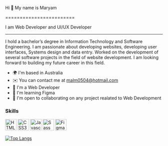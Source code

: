 Hi 👋 My name is Maryam

========================



I am Web Developer and UI/UX Developer

------------------------


I hold a bachelor’s degree in Information Technology and Software Engineering. I am passionate about developing websites, developing user interfaces, Systems design and data entry. Worked on the development of several software projects in the field of website development. I am looking forward to building my future career in this field.


* 🌍  I'm based in Australia
* ✉️  You can contact me at [malm0504@hotmail.com](mailto:malm0504@hotmail.com)
* 🚀  I'm a Web Developer
* 🧠  I'm learning Figma
* 🤝  I'm open to collaborating on any project realated to Web Development



### Skills

<p align="left">
<a href="https://developer.mozilla.org/en-US/docs/Glossary/HTML5" target="_blank" rel="noreferrer"><img src="https://raw.githubusercontent.com/danielcranney/readme-generator/main/public/icons/skills/html5-colored.svg" width="36" height="36" alt="HTML5" /></a>
<a href="https://www.w3.org/TR/CSS/#css" target="_blank" rel="noreferrer"><img src="https://raw.githubusercontent.com/danielcranney/readme-generator/main/public/icons/skills/css3-colored.svg" width="36" height="36" alt="CSS3" /></a>
<a href="https://developer.mozilla.org/en-US/docs/Web/JavaScript" target="_blank" rel="noreferrer"><img src="https://raw.githubusercontent.com/danielcranney/readme-generator/main/public/icons/skills/javascript-colored.svg" width="36" height="36" alt="Javascript" /></a>
<a href="https://sass-lang.com/" target="_blank" rel="noreferrer"><img src="https://raw.githubusercontent.com/danielcranney/readme-generator/main/public/icons/skills/sass-colored.svg" width="36" height="36" alt="Sass" /></a>
<a href="https://www.figma.com/" target="_blank" rel="noreferrer"><img src="https://raw.githubusercontent.com/danielcranney/readme-generator/main/public/icons/skills/figma-colored.svg" width="36" height="36" alt="Figma" /></a>
</p>


[![Top Langs](https://github-readme-stats.vercel.app/api/top-langs/?username=maryam0504&layout=compact)](https://github.com/maryam0504/github-readme-stats)



<!---
maryam0504/maryam0504 is a ✨ special ✨ repository because its `README.md` (this file) appears on your GitHub profile.
You can click the Preview link to take a look at your changes.
--->
